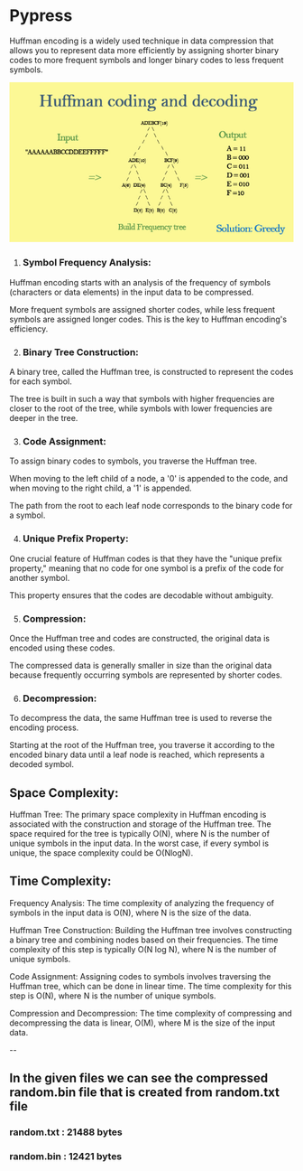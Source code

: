 
# Pypress

Huffman encoding is a widely used technique in data compression that allows you to represent data more efficiently by assigning shorter binary codes to more frequent symbols and longer binary codes to less frequent symbols.

![plot](huffman4.jpg)

1. ### Symbol Frequency Analysis:

Huffman encoding starts with an analysis of the frequency of symbols (characters or data elements) in the input data to be compressed.

More frequent symbols are assigned shorter codes, while less frequent symbols are assigned longer codes. This is the key to Huffman encoding's efficiency.


2. ### Binary Tree Construction:

A binary tree, called the Huffman tree, is constructed to represent the codes for each symbol.

The tree is built in such a way that symbols with higher frequencies are closer to the root of the tree, while symbols with lower frequencies are deeper in the tree.

3. ### Code Assignment:
To assign binary codes to symbols, you traverse the Huffman tree.

When moving to the left child of a node, a '0' is appended to the code, and when moving to the right child, a '1' is appended.

The path from the root to each leaf node corresponds to the binary code for a symbol.


4. ### Unique Prefix Property:

One crucial feature of Huffman codes is that they have the "unique prefix property," meaning that no code for one symbol is a prefix of the code for another symbol.

This property ensures that the codes are decodable without ambiguity.

5. ### Compression:
Once the Huffman tree and codes are constructed, the original data is encoded using these codes.

The compressed data is generally smaller in size than the original data because frequently occurring symbols are represented by shorter codes.

6. ### Decompression:
To decompress the data, the same Huffman tree is used to reverse the encoding process.

Starting at the root of the Huffman tree, you traverse it according to the encoded binary data until a leaf node is reached, which represents a decoded symbol.


## Space Complexity:

Huffman Tree: The primary space complexity in Huffman encoding is associated with the construction and storage of the Huffman tree. The space required for the tree is typically O(N), where N is the number of unique symbols in the input data. In the worst case, if every symbol is unique, the space complexity could be O(NlogN).

## Time Complexity:

Frequency Analysis: The time complexity of analyzing the frequency of symbols in the input data is O(N), where N is the size of the data.

Huffman Tree Construction: Building the Huffman tree involves constructing a binary tree and combining nodes based on their frequencies. The time complexity of this step is typically O(N log N), where N is the number of unique symbols.

Code Assignment: Assigning codes to symbols involves traversing the Huffman tree, which can be done in linear time. The time complexity for this step is O(N), where N is the number of unique symbols.

Compression and Decompression: The time complexity of compressing and decompressing the data is linear, O(M), where M is the size of the input data.

--

## In the given files we can see the compressed random.bin file that is created from random.txt file 
### random.txt : 21488 bytes
### random.bin : 12421 bytes

